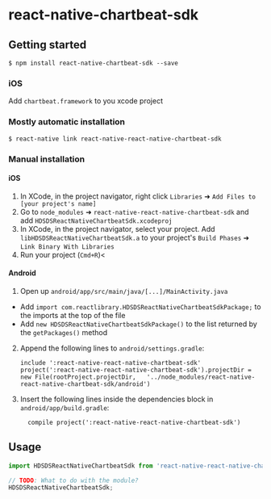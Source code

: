 
# react-native-chartbeat-sdk

## Getting started

`$ npm install react-native-chartbeat-sdk --save`

### iOS
Add `chartbeat.framework` to you xcode project

### Mostly automatic installation

`$ react-native link react-native-react-native-chartbeat-sdk`

### Manual installation


#### iOS
1. In XCode, in the project navigator, right click `Libraries` ➜ `Add Files to [your project's name]`
2. Go to `node_modules` ➜ `react-native-react-native-chartbeat-sdk` and add `HDSDSReactNativeChartbeatSdk.xcodeproj`
3. In XCode, in the project navigator, select your project. Add `libHDSDSReactNativeChartbeatSdk.a` to your project's `Build Phases` ➜ `Link Binary With Libraries`
4. Run your project (`Cmd+R`)<

#### Android

1. Open up `android/app/src/main/java/[...]/MainActivity.java`
  - Add `import com.reactlibrary.HDSDSReactNativeChartbeatSdkPackage;` to the imports at the top of the file
  - Add `new HDSDSReactNativeChartbeatSdkPackage()` to the list returned by the `getPackages()` method
2. Append the following lines to `android/settings.gradle`:
  	```
  	include ':react-native-react-native-chartbeat-sdk'
  	project(':react-native-react-native-chartbeat-sdk').projectDir = new File(rootProject.projectDir, 	'../node_modules/react-native-react-native-chartbeat-sdk/android')
  	```
3. Insert the following lines inside the dependencies block in `android/app/build.gradle`:
  	```
      compile project(':react-native-react-native-chartbeat-sdk')
  	```


## Usage
```javascript
import HDSDSReactNativeChartbeatSdk from 'react-native-react-native-chartbeat-sdk';

// TODO: What to do with the module?
HDSDSReactNativeChartbeatSdk;
```
  
